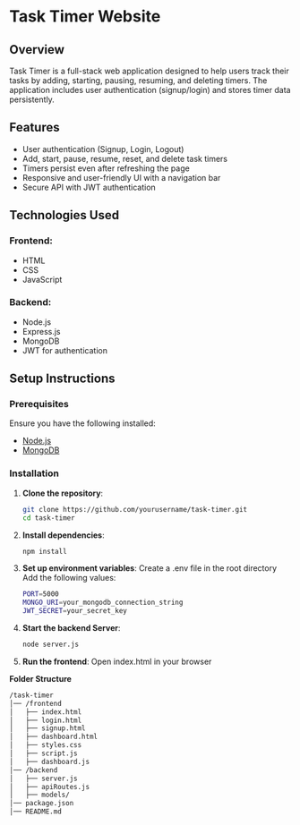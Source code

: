 # Task Timer Website  

## Overview  
Task Timer is a full-stack web application designed to help users track their tasks by adding, starting, pausing, resuming, and deleting timers. The application includes user authentication (signup/login) and stores timer data persistently.

## Features  
- User authentication (Signup, Login, Logout)  
- Add, start, pause, resume, reset, and delete task timers  
- Timers persist even after refreshing the page  
- Responsive and user-friendly UI with a navigation bar  
- Secure API with JWT authentication  

## Technologies Used  
### Frontend:  
- HTML  
- CSS  
- JavaScript  

### Backend:  
- Node.js  
- Express.js  
- MongoDB  
- JWT for authentication  

## Setup Instructions  

### Prerequisites  
Ensure you have the following installed:  
- [Node.js](https://nodejs.org/)  
- [MongoDB](https://www.mongodb.com/)  

### Installation  

1. **Clone the repository**:  
   ```bash
   git clone https://github.com/yourusername/task-timer.git
   cd task-timer
2. **Install dependencies**:
    ```bash
    npm install
3. **Set up environment variables**:
   Create a .env file in the root directory
   Add the following values:
   ```bash
   PORT=5000
   MONGO_URI=your_mongodb_connection_string
   JWT_SECRET=your_secret_key
4. **Start the backend Server**:
   ```bash
   node server.js
5. **Run the frontend**:
    Open index.html in your browser

**Folder Structure**
```bash
/task-timer
│── /frontend
│   ├── index.html
│   ├── login.html
│   ├── signup.html
│   ├── dashboard.html
│   ├── styles.css
│   ├── script.js
│   ├── dashboard.js
│── /backend
│   ├── server.js
│   ├── apiRoutes.js
│   ├── models/
│── package.json
│── README.md

